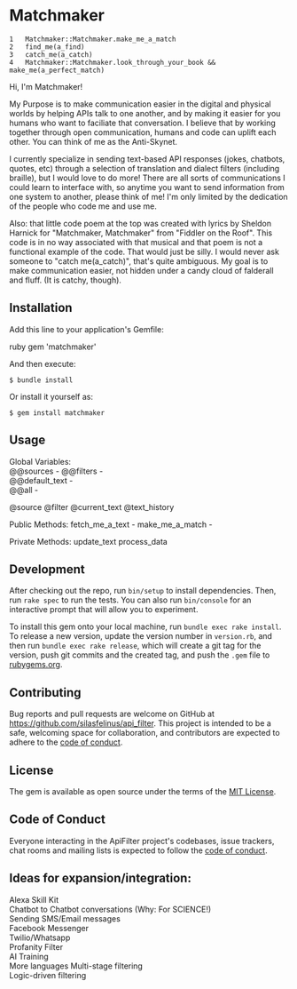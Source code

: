 # Matchmaker

    1   Matchmaker::Matchmaker.make_me_a_match  
    2   find_me(a_find)  
    3   catch_me(a_catch)  
    4   Matchmaker::Matchmaker.look_through_your_book && make_me(a_perfect_match)  

Hi, I'm Matchmaker! 

My Purpose is to make communication easier in the digital and physical worlds by helping APIs talk to one another, and by making it easier for you humans who want to faciliate that conversation. I believe that by working together through open communication, humans and code can uplift each other. You can think of me as the Anti-Skynet.

I currently specialize in sending text-based API responses (jokes, chatbots, quotes, etc) through a selection of translation and dialect filters (including braille), but I would love to do more! There are all sorts of communications I could learn to interface with, so anytime you want to send information from one system to another, please think of me! I'm only limited by the dedication of the people who code me and use me.

Also: that little code poem at the top was created with lyrics by Sheldon Harnick for "Matchmaker, Matchmaker" from "Fiddler on the Roof". This code is in no way associated with that musical and that poem is not a functional example of the code. That would just be silly. I would never ask someone to "catch me(a_catch)", that's quite ambiguous. My goal is to make communication easier, not hidden under a candy cloud of falderall and fluff.  (It is catchy, though).



## Installation

Add this line to your application's Gemfile:


ruby gem 'matchmaker' 


And then execute:

    $ bundle install

Or install it yourself as:

    $ gem install matchmaker

## Usage

Global Variables:  
@@sources - 
@@filters -   
@@default_text -  
@@all - 

@source 
@filter 
@current_text 
@text_history 
 
Public Methods: 
fetch_me_a_text - 
make_me_a_match -  

Private Methods: 
update_text
process_data


## Development

After checking out the repo, run `bin/setup` to install dependencies. Then, run `rake spec` to run the tests. You can also run `bin/console` for an interactive prompt that will allow you to experiment.

To install this gem onto your local machine, run `bundle exec rake install`. To release a new version, update the version number in `version.rb`, and then run `bundle exec rake release`, which will create a git tag for the version, push git commits and the created tag, and push the `.gem` file to [rubygems.org](https://rubygems.org).

## Contributing

Bug reports and pull requests are welcome on GitHub at https://github.com/silasfelinus/api_filter. This project is intended to be a safe, welcoming space for collaboration, and contributors are expected to adhere to the [code of conduct](https://github.com/silasfelinus/api_filter/blob/master/CODE_OF_CONDUCT.md).

## License

The gem is available as open source under the terms of the [MIT License](https://opensource.org/licenses/MIT).

## Code of Conduct

Everyone interacting in the ApiFilter project's codebases, issue trackers, chat rooms and mailing lists is expected to follow the [code of conduct](https://github.com/silasfelinus/api_filter/blob/master/CODE_OF_CONDUCT.md).


## Ideas for expansion/integration:

Alexa Skill Kit  
Chatbot to Chatbot conversations (Why: For SCIENCE!)  
Sending SMS/Email messages  
Facebook Messenger  
Twilio/Whatsapp  
Profanity Filter  
AI Training  
More languages
Multi-stage filtering  
Logic-driven filtering  



